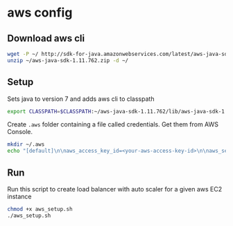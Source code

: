 # aws config

## Download aws cli

```bash
wget -P ~/ http://sdk-for-java.amazonwebservices.com/latest/aws-java-sdk.zip
unzip ~/aws-java-sdk-1.11.762.zip -d ~/
```

## Setup

Sets java to version 7 and adds aws cli to classpath

```bash
export CLASSPATH=$CLASSPATH:~/aws-java-sdk-1.11.762/lib/aws-java-sdk-1.11.762.jar:~/aws-java-sdk-1.11.762/third-party/lib/*:.
```

Create `.aws` folder containing a file called credentials. Get them from AWS Console.

```bash
mkdir ~/.aws
echo "[default]\n\naws_access_key_id=<your-aws-access-key-id>\n\naws_secret_access_key=<your-aws-secret-access-key>" > ~/.aws/credentials
```

## Run

Run this script to create load balancer with auto scaler for a given aws EC2 instance

```bash
chmod +x aws_setup.sh
./aws_setup.sh
```
